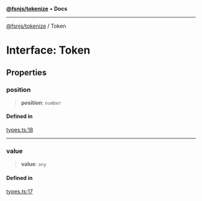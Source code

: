 [**@fsnjs/tokenize**](../../README.md) • **Docs**

---

[@fsnjs/tokenize](../globals.md) / Token

# Interface: Token

## Properties

### position

> **position**: `number`

#### Defined in

[types.ts:18](https://github.com/alexporrello/tokenize.js/blob/b68ae992a6acb9c933ad1edad3111392bcd48185/src/types.ts#L18)

---

### value

> **value**: `any`

#### Defined in

[types.ts:17](https://github.com/alexporrello/tokenize.js/blob/b68ae992a6acb9c933ad1edad3111392bcd48185/src/types.ts#L17)
